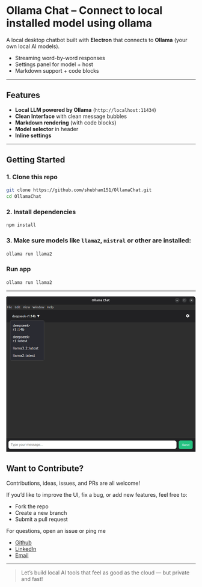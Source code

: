 # Ollama Chat – Connect to local installed model using ollama

A local desktop chatbot built with **Electron** that connects to **Ollama** (your own local AI models).

- Streaming word-by-word responses
- Settings panel for model + host
- Markdown support + code blocks

---

## Features

- **Local LLM powered by Ollama** (`http://localhost:11434`)
- **Clean Interface** with clean message bubbles
- **Markdown rendering** (with code blocks)
- **Model selector** in header
- **Inline settings**

---

## Getting Started

### 1. Clone this repo

```bash
git clone https://github.com/shubham151/OllamaChat.git
cd OllamaChat
```

### 2. Install dependencies

```bash
npm install
```

### 3. Make sure models like `llama2`, `mistral` or other are installed:

```bash
ollama run llama2
```

### Run app

```bash
ollama run llama2
```

---

![Demo](assets/ollama-chat.gif)

## Want to Contribute?

Contributions, ideas, issues, and PRs are all welcome!

If you’d like to improve the UI, fix a bug, or add new features, feel free to:

- Fork the repo
- Create a new branch
- Submit a pull request

For questions, open an issue or ping me

- [Github](https://github.com/shubham151)
- [LinkedIn](https://www.linkedin.com/in/spidermines)
- [Email](smish040@ucr.edu)

---

> Let’s build local AI tools that feel as good as the cloud — but private and fast!
